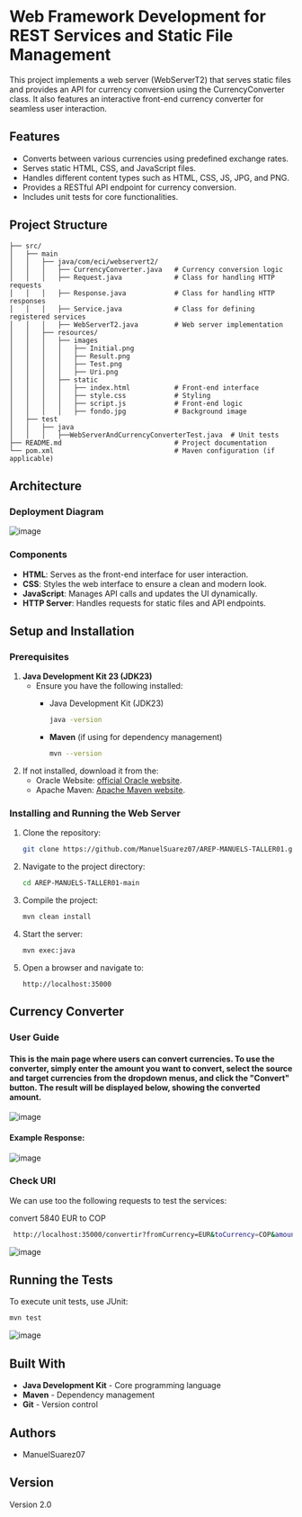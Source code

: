 # Web Framework Development for REST Services and Static File Management

This project implements a web server (WebServerT2) that serves static files and provides an API for currency conversion using the CurrencyConverter class. It also features an interactive front-end currency converter for seamless user interaction.

## Features

- Converts between various currencies using predefined exchange rates.
- Serves static HTML, CSS, and JavaScript files.
- Handles different content types such as HTML, CSS, JS, JPG, and PNG.
- Provides a RESTful API endpoint for currency conversion.
- Includes unit tests for core functionalities.

## Project Structure

```
├── src/
│   ├── main
│   │   ├── java/com/eci/webservert2/
│   │   │   ├── CurrencyConverter.java   # Currency conversion logic
│   │   │   ├── Request.java             # Class for handling HTTP requests
│   │   │   ├── Response.java            # Class for handling HTTP responses
│   │   │   ├── Service.java             # Class for defining registered services
│   │   │   ├── WebServerT2.java         # Web server implementation
│   │   ├── resources/
│   │   │   ├── images
│   │   │   │   ├── Initial.png             
│   │   │   │   ├── Result.png
│   │   │   │   ├── Test.png
│   │   │   │   ├── Uri.png                            
│   │   │   ├── static
│   │   │   │   ├── index.html           # Front-end interface
│   │   │   │   ├── style.css            # Styling
│   │   │   │   ├── script.js            # Front-end logic
│   │   │   │   ├── fondo.jpg            # Background image
│   ├── test
│   │   ├── java
│   │   │   ├──WebServerAndCurrencyConverterTest.java  # Unit tests
├── README.md                            # Project documentation
└── pom.xml                              # Maven configuration (if applicable)
```
## Architecture

### Deployment Diagram

![image](src/main/resources/images/Arquitectura.png)

### Components

- **HTML**: Serves as the front-end interface for user interaction.
- **CSS**: Styles the web interface to ensure a clean and modern look.
- **JavaScript**: Manages API calls and updates the UI dynamically.
- **HTTP Server**: Handles requests for static files and API endpoints.

## Setup and Installation

### Prerequisites

1. **Java Development Kit 23 (JDK23)**
   * Ensure you have the following installed:
      - Java Development Kit (JDK23)
        ```sh
        java -version
        ```
      
      - **Maven** (if using for dependency management)
        ```sh
        mvn --version
        ```
2. If not installed, download it from the:
   - Oracle Website: [official Oracle website](https://www.oracle.com/java/technologies/javase-jdk11-downloads.html).
   - Apache Maven: [Apache Maven website](https://maven.apache.org/download.cgi).

### Installing and Running the Web Server

1. Clone the repository:
   ```sh
   git clone https://github.com/ManuelSuarez07/AREP-MANUELS-TALLER01.git
   ```
2. Navigate to the project directory:
   ```sh
   cd AREP-MANUELS-TALLER01-main
   ```
3. Compile the project:
   ```sh
   mvn clean install
   ```
4. Start the server:
   ```sh
   mvn exec:java
   ```
5. Open a browser and navigate to:
   ```
   http://localhost:35000
   ```
   
## Currency Converter
### User Guide
#### This is the main page where users can convert currencies. To use the converter, simply enter the amount you want to convert, select the source and target currencies from the dropdown menus, and click the "Convert" button. The result will be displayed below, showing the converted amount.

![image](src/main/resources/images/Initial.png)

#### Example Response:

![image](src/main/resources/images/Result.png)

### Check URI
We can use too the following requests to test the services:

convert 5840 EUR to COP
  ```sh
   http://localhost:35000/convertir?fromCurrency=EUR&toCurrency=COP&amount=5840
  ```
  ![image](src/main/resources/images/Uri.png)
## Running the Tests

To execute unit tests, use JUnit:

```sh
mvn test
```

![image](src/main/resources/images/Test.png)

## Built With

- **Java Development Kit** - Core programming language
- **Maven** - Dependency management
- **Git** - Version control

## Authors

- ManuelSuarez07

## Version

Version 2.0

